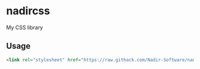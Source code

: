 # nadircss
My CSS library

## Usage
```html
<link rel="stylesheet" href="https://raw.githack.com/Nadir-Software/nadircss/main/nadir.css">
```

